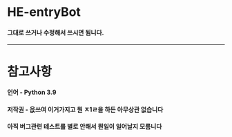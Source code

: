 # HE-entryBot
#### 그대로 쓰거나 수정해서 쓰시면 됨니다.

-------------
# 참고사항
#### 언어 - Python 3.9
#### 저작권 - 읎쓰여 이거가지고 뭔 ㅈ1ㄹ을 하든 아무상관 없습니다
#### 아직 버그관련 테스트를 별로 안해서 뭔일이 일어날지 모름니다
